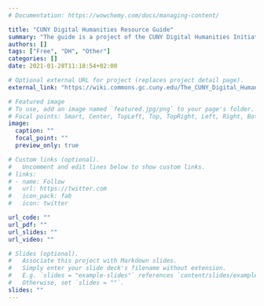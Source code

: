 ```yaml
---
# Documentation: https://wowchemy.com/docs/managing-content/

title: "CUNY Digital Humanities Resource Guide"
summary: "The guide is a project of the CUNY Digital Humanities Initiative (DHI), a new working group aimed at building connections and community among those at CUNY who are – or would like to be – applying digital technologies to research and pedagogy in the humanities. "
authors: []
tags: ["Free", "DH", "Other"]
categories: []
date: 2021-01-28T11:18:54+02:00

# Optional external URL for project (replaces project detail page).
external_link: "https://wiki.commons.gc.cuny.edu/The_CUNY_Digital_Humanities_Resource_Guide/"

# Featured image
# To use, add an image named `featured.jpg/png` to your page's folder.
# Focal points: Smart, Center, TopLeft, Top, TopRight, Left, Right, BottomLeft, Bottom, BottomRight.
image:
  caption: ""
  focal_point: ""
  preview_only: true

# Custom links (optional).
#   Uncomment and edit lines below to show custom links.
# links:
# - name: Follow
#   url: https://twitter.com
#   icon_pack: fab
#   icon: twitter

url_code: ""
url_pdf: ""
url_slides: ""
url_video: ""

# Slides (optional).
#   Associate this project with Markdown slides.
#   Simply enter your slide deck's filename without extension.
#   E.g. `slides = "example-slides"` references `content/slides/example-slides.md`.
#   Otherwise, set `slides = ""`.
slides: ""
---
```


